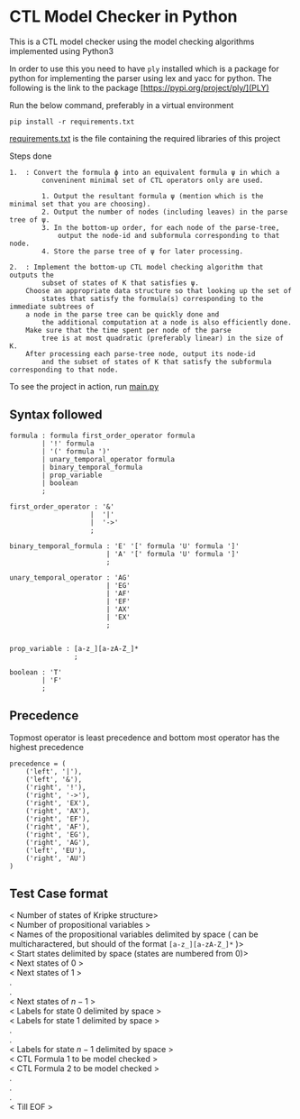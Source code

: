 # CTL Model Checker in Python

This is a CTL model checker using the model checking algorithms
implemented using Python3

In order to use this you need to have `ply` installed which is a package for
python for implementing the parser using lex and yacc for python. The following is the link to
the package [https://pypi.org/project/ply/](PLY)

Run the below command, preferably in a virtual environment

```
pip install -r requirements.txt
```

[requirements.txt](./requirements.txt) is the file containing the required libraries of
this project

Steps done

```
1.  : Convert the formula ϕ into an equivalent formula ψ in which a
        conveninent minimal set of CTL operators only are used.

        1. Output the resultant formula ψ (mention which is the minimal set that you are choosing).
        2. Output the number of nodes (including leaves) in the parse tree of ψ.
        3. In the bottom-up order, for each node of the parse-tree,
            output the node-id and subformula corresponding to that node.
        4. Store the parse tree of ψ for later processing.

2.  : Implement the bottom-up CTL model checking algorithm that outputs the
        subset of states of K that satisfies ψ.
    Choose an appropriate data structure so that looking up the set of
        states that satisfy the formula(s) corresponding to the immediate subtrees of
    a node in the parse tree can be quickly done and
        the additional computation at a node is also efficiently done.
    Make sure that the time spent per node of the parse
        tree is at most quadratic (preferably linear) in the size of K.
    After processing each parse-tree node, output its node-id
        and the subset of states of K that satisfy the subformula corresponding to that node.
```

To see the project in action, run [main.py](./main.py)

## Syntax followed

```
formula : formula first_order_operator formula
        | '!' formula
        | '(' formula ')'
        | unary_temporal_operator formula
        | binary_temporal_formula
        | prop_variable
        | boolean
        ;

first_order_operator : '&'
                    |  '|'
                    |  '->'
                    ;

binary_temporal_formula : 'E' '[' formula 'U' formula ']'
                        | 'A' '[' formula 'U' formula ']'
                        ;

unary_temporal_operator : 'AG'
                        | 'EG'
                        | 'AF'
                        | 'EF'
                        | 'AX'
                        | 'EX'
                        ;


prop_variable : [a-z_][a-zA-Z_]*
                ;

boolean : 'T'
        | 'F'
        ;

```

## Precedence

Topmost operator is least precedence and
bottom most operator has the highest precedence

```
precedence = (
    ('left', '|'),
    ('left', '&'),
    ('right', '!'),
    ('right', '->'),
    ('right', 'EX'),
    ('right', 'AX'),
    ('right', 'EF'),
    ('right', 'AF'),
    ('right', 'EG'),
    ('right', 'AG'),
    ('left', 'EU'),
    ('right', 'AU')
)
```

## Test Case format

< Number of states of Kripke structure>\
< Number of propositional variables >\
< Names of the propositional variables
delimited by space
(
can be multicharactered, but should of the format `[a-z_][a-zA-Z_]*`
)>\
< Start states delimited by space (states are numbered from 0)>\
< Next states of 0 >\
< Next states of 1 >\
.\
.\
< Next states of $n - 1$ >\
< Labels for state 0 delimited by space >\
< Labels for state 1 delimited by space >\
.\
.\
< Labels for state $n - 1$ delimited by space >\
< CTL Formula 1 to be model checked >\
< CTL Formula 2 to be model checked >\
.\
.\
.\
< Till EOF >
